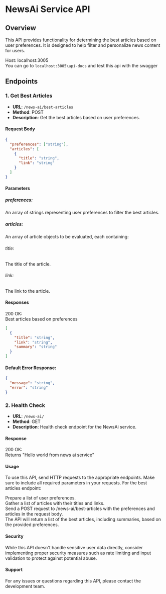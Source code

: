 # NewsAi Service API

## Overview
This API provides functionality for determining the best articles based on user preferences. It is designed to help filter and personalize news content for users.

Host: localhost:3005\
You can go to `localhost:3005\api-docs` and test this api with the swagger

## Endpoints

### 1. Get Best Articles
- **URL**: `/news-ai/best-articles`
- **Method**: POST
- **Description**: Get the best articles based on user preferences.

#### Request Body
```json
{
  "preferences": ["string"],
  "articles": [
    {
      "title": "string",
      "link": "string"
    }
  ]
}

```

#### Parameters

##### preferences:
An array of strings representing user preferences to filter the best articles.
##### articles:
An array of article objects to be evaluated, each containing:
###### title:
The title of the article.
###### link:
The link to the article.



#### Responses

200 OK:\
Best articles based on preferences
```json
[
  {
    "title": "string",
    "link": "string",
    "summary": "string"
  }
]
```
#### Default Error Response:

```json
{
  "message": "string",
  "error": "string"
}
```

### 2. Health Check

- **URL**: `/news-ai/`
- **Method**: GET
- **Description**: Health check endpoint for the NewsAi service.

#### Response

200 OK:\
Returns "Hello world from news ai service"

#### Usage
To use this API, send HTTP requests to the appropriate endpoints. Make sure to include all required parameters in your requests.
For the best articles endpoint:

Prepare a list of user preferences.\
Gather a list of articles with their titles and links.\
Send a POST request to /news-ai/best-articles with the preferences and articles in the request body.\
The API will return a list of the best articles, including summaries, based on the provided preferences.

 #### Security
While this API doesn't handle sensitive user data directly, consider implementing proper security measures such as rate limiting and input validation to protect against potential abuse.
#### Support
For any issues or questions regarding this API, please contact the development team.